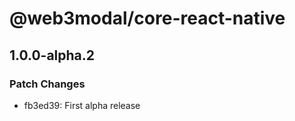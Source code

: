 # @web3modal/core-react-native

## 1.0.0-alpha.2

### Patch Changes

- fb3ed39: First alpha release
